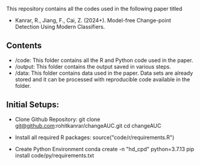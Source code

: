 This repository contains all the codes used in the following paper titled 
- Kanrar, R., Jiang, F., Cai, Z. (2024+). Model-free Change-point Detection Using Modern Classifiers. 



## Contents

- /code: This folder contains all the R and Python code used in the paper.
- /output: This folder contains the output saved in various steps.
- /data: This folder contains data used in the paper. Data sets are already stored and it can be processed with reproducible code available in the folder. 


## Initial Setups:

- Clone Github Repository:
git clone git@github.com:rohitkanrar/changeAUC.git
cd changeAUC

- Install all required R packages:
source("code/r/requirements.R")

- Create Python Environment
conda create -n "hd_cpd" python=3.7.13
pip install code/py/requirements.txt

